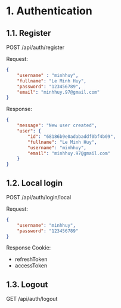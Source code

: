 # 1. Authentication
## 1.1. Register
POST /api/auth/register

Request:

```json
{
    "username" : "minhhuy",
    "fullname": "Le Minh Huy",
    "password": "123456789",
    "email": "minhhuy.97@gmail.com"
}
```

Response:

```json
{
    "message": "New user created",
    "user": {
        "id": "68186b9e0adabaddf0bf4b09",
        "fullname": "Le Minh Huy",
        "username": "minhhuy",
        "email": "minhhuy.97@gmail.com"
    }
}
```

## 1.2. Local login
POST /api/auth/login/local

Request: 

```json
{
    "username": "minhhuy",
    "password": "123456789"
}
```

Response Cookie:
- refreshToken
- accessToken

## 1.3. Logout
GET /api/auth/logout